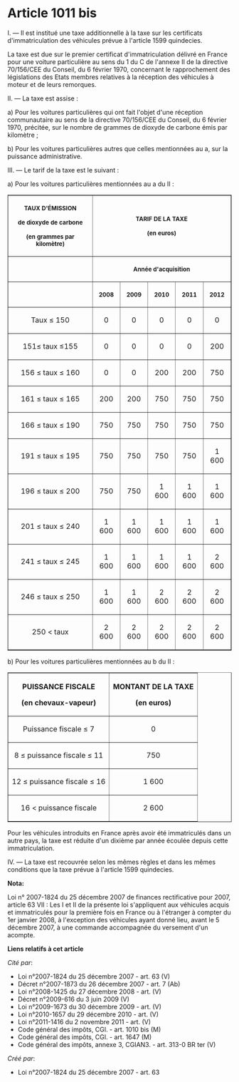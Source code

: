 # Article 1011 bis

I. ― Il est institué une taxe additionnelle à la taxe sur les certificats d'immatriculation des véhicules prévue à l'article
1599 quindecies.

La taxe est due sur le premier certificat d'immatriculation délivré en France pour une voiture particulière au sens du 1 du C
de l'annexe II de la directive 70/156/CEE du Conseil, du 6 février 1970, concernant le rapprochement des législations des
Etats membres relatives à la réception des véhicules à moteur et de leurs remorques. 

II. ― La taxe est assise : 

a) Pour les voitures particulières qui ont fait l'objet d'une réception communautaire au sens de la directive 70/156/CEE du
Conseil, du 6 février 1970, précitée, sur le nombre de grammes de dioxyde de carbone émis par kilomètre ; 

b) Pour les voitures particulières autres que celles mentionnées au a, sur la puissance administrative. 

III. ― Le tarif de la taxe est le suivant : 

a) Pour les voitures particulières mentionnées au a du II : 

<table border="1">
  <tbody>
    <tr>
      <th>

<font size="2">TAUX D'ÉMISSION </font>

<font size="2">de dioxyde de carbone</font>

<font size="2">(en grammes par kilomètre)</font>

</th>
      <th colspan="5">

<font size="2">TARIF DE LA TAXE </font>

<font size="2">(en euros)

</font>

</th>
    </tr>
    <tr>
      <th>
      </th><th colspan="5">

<font size="2">Année d'acquisition</font>

</th>
    </tr>
    <tr>
      <th>
      </th><th>

<font size="2">2008

</font>
      </th>
      <th>

<font size="2">2009

</font>
      </th>
      <th>

<font size="2">2010

</font>
      </th>
      <th>

<font size="2">2011

</font>
      </th>
      <th>

<font size="2">2012</font>

</th>
    </tr>
    <tr align="center" valign="middle">
      <td align="center">Taux ≤ 150

</td>
      <td align="center">

0

</td>
      <td align="center">

0

</td>
      <td align="center">

0

</td>
      <td align="center">

0

</td>
      <td align="center">

0

</td>
    </tr>
    <tr>
      <td align="center">

151≤ taux ≤155

</td>
      <td align="center">

0

</td>
      <td align="center">

0

</td>
      <td align="center">

0

</td>
      <td align="center">

0

</td>
      <td align="center">

200

</td>
    </tr>
    <tr>
      <td align="center">

156 ≤ taux ≤ 160

</td>
      <td align="center">

0

</td>
      <td align="center">

0

</td>
      <td align="center">

200

</td>
      <td align="center">

200

</td>
      <td align="center">

750

</td>
    </tr>
    <tr>
      <td align="center">

161 ≤ taux ≤ 165

</td>
      <td align="center">

200

</td>
      <td align="center">

200

</td>
      <td align="center">

750

</td>
      <td align="center">

750

</td>
      <td align="center">

750

</td>
    </tr>
    <tr>
      <td align="center">

166 ≤ taux ≤ 190

</td>
      <td align="center">

750

</td>
      <td align="center">

750

</td>
      <td align="center">

750

</td>
      <td align="center">

750

</td>
      <td align="center">

750

</td>
    </tr>
    <tr>
      <td align="center">

191 ≤ taux ≤ 195

</td>
      <td align="center">

750

</td>
      <td align="center">

750

</td>
      <td align="center">

750

</td>
      <td align="center">

750

</td>
      <td align="center">

1 600

</td>
    </tr>
    <tr>
      <td align="center">

196 ≤ taux ≤ 200</td>
      <td align="center">750</td>
      <td align="center">750</td>
      <td align="center">1 600</td>
      <td align="center">1 600</td>
      <td align="center">

1 600

</td>
    </tr>
    <tr>
      <td align="center">

201 ≤ taux ≤ 240</td>
      <td align="center">1 600</td>
      <td align="center">1 600</td>
      <td align="center">

1 600

</td>
      <td align="center">

1 600

</td>
      <td align="center">1 600</td>
    </tr>
    <tr>
      <td align="center">

241 ≤ taux ≤ 245</td>
      <td align="center">

1 600

</td>
      <td align="center">

1 600

</td>
      <td align="center">1 600</td>
      <td align="center">1 600</td>
      <td align="center">2 600</td>
    </tr>
    <tr>
      <td align="center">246 ≤ taux ≤ 250</td>
      <td align="center">1 600</td>
      <td align="center">1 600</td>
      <td align="center">2 600</td>
      <td align="center">2 600</td>
      <td align="center">

2 600

</td>
    </tr>
    <tr>
      <td align="center">

250 < taux

</td>
      <td align="center">

2 600

</td>
      <td align="center">

2 600

</td>
      <td align="center">2 600</td>
      <td align="center">2 600</td>
      <td align="center">2 600</td>
    </tr>
  </tbody>
</table>

b) Pour les voitures particulières mentionnées au b du II :

<table border="1">
  <tbody>
    <tr>
      <th>

PUISSANCE FISCALE 

(en chevaux-vapeur)

</th>
      <th>

MONTANT DE LA TAXE 

(en euros)

</th>
    </tr>
    <tr>
      <td align="center">

Puissance fiscale ≤ 7

</td>
      <td align="center">

0

</td>
    </tr>
    <tr>
      <td align="center">

8 ≤ puissance fiscale ≤ 11

</td>
      <td align="center">

750

</td>
    </tr>
    <tr>
      <td align="center">12 ≤ puissance fiscale ≤ 16 </td>
      <td align="center">

1 600

</td>
    </tr>
    <tr>
      <td align="center">

16 < puissance fiscale

</td>
      <td align="center">

2 600

</td>
    </tr>
  </tbody>
</table>

Pour les véhicules introduits en France après avoir été immatriculés dans un autre pays, la taxe est réduite d'un dixième par
année écoulée depuis cette immatriculation.

IV. ― La taxe est recouvrée selon les mêmes règles et dans les mêmes conditions que la taxe prévue à l'article 1599
quindecies.

**Nota:**

Loi n° 2007-1824 du 25 décembre 2007 de finances rectificative pour 2007, article 63 VII : Les I et II de la présente loi
s'appliquent aux véhicules acquis et immatriculés pour la première fois en France ou à l'étranger à compter du 1er janvier
2008, à l'exception des véhicules ayant donné lieu, avant le 5 décembre 2007, à une commande accompagnée du versement d'un
acompte.

**Liens relatifs à cet article**

_Cité par_:

  - Loi n°2007-1824 du 25 décembre 2007 - art. 63 (V)
  - Décret n°2007-1873 du 26 décembre 2007 - art. 7 (Ab)
  - Loi n°2008-1425 du 27 décembre 2008 - art. (V)
  - Décret n°2009-616 du 3 juin 2009 (V)
  - Loi n°2009-1673 du 30 décembre 2009 - art. (V)
  - Loi n°2010-1657 du 29 décembre 2010 - art. (V)
  - Loi n°2011-1416 du 2 novembre 2011 - art. (V)
  - Code général des impôts, CGI. - art. 1010 bis (M)
  - Code général des impôts, CGI. - art. 1647 (M)
  - Code général des impôts, annexe 3, CGIAN3. - art. 313-0 BR ter (V)

_Créé par_:

  - Loi n°2007-1824 du 25 décembre 2007 - art. 63
